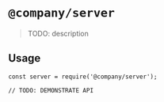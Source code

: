# `@company/server`

> TODO: description

## Usage

```
const server = require('@company/server');

// TODO: DEMONSTRATE API
```
